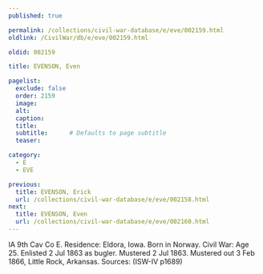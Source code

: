 ```yaml
---
published: true

permalink: /collections/civil-war-database/e/eve/002159.html
oldlink: /CivilWar/db/e/eve/002159.html

oldid: 002159

title: EVENSON, Even

pagelist:
  exclude: false
  order: 2159
  image: 
  alt:
  caption:
  title:
  subtitle:      # Defaults to page subtitle
  teaser:

category: 
  - E 
  - EVE

previous:
  title: EVENSON, Erick
  url: /collections/civil-war-database/e/eve/002158.html  
next:
  title: EVENSON, Even
  url: /collections/civil-war-database/e/eve/002160.html   
---
```

IA 9th Cav Co E. Residence: Eldora, Iowa. Born in Norway. Civil War: Age 25. Enlisted 2 Jul 1863 as bugler. Mustered 2 Jul 1863. Mustered out 3 Feb 1866, Little Rock, Arkansas. Sources: (ISW-IV p1689)
